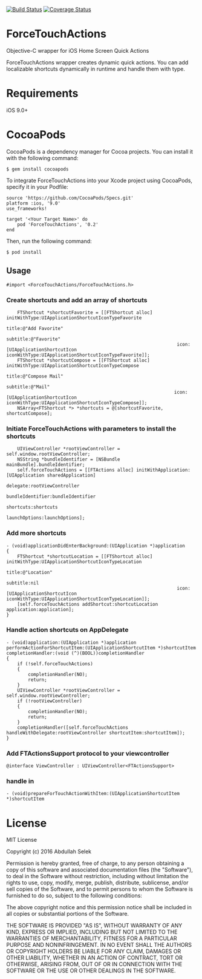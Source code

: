 [![Build Status](https://travis-ci.org/abdullahselek/ForceTouchActions.svg)](https://travis-ci.org/abdullahselek/ForceTouchActions.svg)
[![Coverage Status](https://coveralls.io/repos/github/abdullahselek/ForceTouchActions/badge.svg?branch=master)](https://coveralls.io/github/abdullahselek/ForceTouchActions?branch=master)

# ForceTouchActions
Objective-C wrapper for iOS Home Screen Quick Actions

ForceTouchActions wrapper creates dynamic quick actions. You can add localizable shortcuts dynamically in runtime and handle them with type.

# Requirements

iOS 9.0+

# CocoaPods

CocoaPods is a dependency manager for Cocoa projects. You can install it with the following command:

```objc
$ gem install cocoapods
```

To integrate ForceTouchActions into your Xcode project using CocoaPods, specify it in your Podfile:

```objc
source 'https://github.com/CocoaPods/Specs.git'
platform :ios, '9.0'
use_frameworks!

target '<Your Target Name>' do
    pod 'ForceTouchActions', '0.2'
end
```

Then, run the following command:

```objc
$ pod install
```

## Usage

```objc
#import <ForceTouchActions/ForceTouchActions.h>
```

### Create shortcuts and add an array of shortcuts

```objc
	FTShortcut *shortcutFavorite = [[FTShortcut alloc] initWithType:UIApplicationShortcutIconTypeFavorite
                                                              title:@"Add Favorite"
                                                           subtitle:@"Favorite"
                                                               icon:[UIApplicationShortcutIcon iconWithType:UIApplicationShortcutIconTypeFavorite]];
    FTShortcut *shortcutCompose = [[FTShortcut alloc] initWithType:UIApplicationShortcutIconTypeCompose
                                                             title:@"Compose Mail"
                                                          subtitle:@"Mail"
                                                              icon:[UIApplicationShortcutIcon iconWithType:UIApplicationShortcutIconTypeCompose]];
    NSArray<FTShortcut *> *shortcuts = @[shortcutFavorite, shortcutCompose];
```

### Initiate ForceTouchActions with parameters to install the shortcuts

```objc
	UIViewController *rootViewController = self.window.rootViewController;
    NSString *bundleIdentifier = [NSBundle mainBundle].bundleIdentifier;
    self.forceTouchActions = [[FTActions alloc] initWithApplication:[UIApplication sharedApplication]
                                                           delegate:rootViewController
                                                   bundleIdentifier:bundleIdentifier
                                                          shortcuts:shortcuts
                                                      launchOptions:launchOptions];
```

### Add more shortcuts

```objc
- (void)applicationDidEnterBackground:(UIApplication *)application
{
    FTShortcut *shortcutLocation = [[FTShortcut alloc] initWithType:UIApplicationShortcutIconTypeLocation
                                                              title:@"Location"
                                                           subtitle:nil
                                                               icon:[UIApplicationShortcutIcon iconWithType:UIApplicationShortcutIconTypeLocation]];
    [self.forceTouchActions addShortcut:shortcutLocation application:application];
}
```

### Handle action shortcuts on AppDelegate

```objc
- (void)application:(UIApplication *)application performActionForShortcutItem:(UIApplicationShortcutItem *)shortcutItem completionHandler:(void (^)(BOOL))completionHandler
{
    if (!self.forceTouchActions)
    {
        completionHandler(NO);
        return;
    }
    UIViewController *rootViewController = self.window.rootViewController;
    if (!rootViewController)
    {
        completionHandler(NO);
        return;
    }
    completionHandler([self.forceTouchActions handleWithDelegate:rootViewController shortcutItem:shortcutItem]);
}
```

### Add FTActionsSupport protocol to your viewcontroller

```objc
@interface ViewController : UIViewController<FTActionsSupport>
```

### handle in
```objc
- (void)prepareForTouchActionWithItem:(UIApplicationShortcutItem *)shortcutItem
```

# License
MIT License

Copyright (c) 2016 Abdullah Selek

Permission is hereby granted, free of charge, to any person obtaining a copy
of this software and associated documentation files (the "Software"), to deal
in the Software without restriction, including without limitation the rights
to use, copy, modify, merge, publish, distribute, sublicense, and/or sell
copies of the Software, and to permit persons to whom the Software is
furnished to do so, subject to the following conditions:

The above copyright notice and this permission notice shall be included in all
copies or substantial portions of the Software.

THE SOFTWARE IS PROVIDED "AS IS", WITHOUT WARRANTY OF ANY KIND, EXPRESS OR
IMPLIED, INCLUDING BUT NOT LIMITED TO THE WARRANTIES OF MERCHANTABILITY,
FITNESS FOR A PARTICULAR PURPOSE AND NONINFRINGEMENT. IN NO EVENT SHALL THE
AUTHORS OR COPYRIGHT HOLDERS BE LIABLE FOR ANY CLAIM, DAMAGES OR OTHER
LIABILITY, WHETHER IN AN ACTION OF CONTRACT, TORT OR OTHERWISE, ARISING FROM,
OUT OF OR IN CONNECTION WITH THE SOFTWARE OR THE USE OR OTHER DEALINGS IN THE
SOFTWARE.